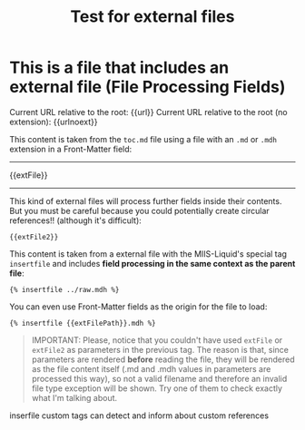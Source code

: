 ﻿---
title: Test for external files
data: a,b,c,d,e
extFile: ~/toc.md
extFile2: ../raw.mdh
#Can't inject this file (no extension). Is used to demonstrate processing fields in injectfile
extFilePath: ../raw
---
# This is a file that includes an external file (File Processing Fields)

Current URL relative to the root: {{url}}
Current URL relative to the root (no extension): {{urlnoext}}

This content is taken from the `toc.md` file using a file with an `.md` or `.mdh` extension in a Front-Matter field:

----
{{extFile}}

---

This kind of external files will process further fields inside their contents. But you must be careful because you could potentially create circular references!! (although it's difficult):

```
{{extFile2}}
```

This content is taken from a external file with the MIIS-Liquid's special tag `insertfile` and includes **field processing in the same context as the parent file**:

```
{% insertfile ../raw.mdh %}
```

You can even use Front-Matter fields as the origin for the file to load:

```
{% insertfile {{extFilePath}}.mdh %}
```

>IMPORTANT: Please, notice that you couldn't have used `extFile` or `extFile2` as parameters in the previous tag. The reason is that, since parameters are rendered **before** reading the file, they will be rendered as the file content itself (.md and .mdh values in parameters are processed this way), so not a valid filename and therefore an invalid file type exception will be shown. Try one of them to check exactly what I'm talking about.

inserfile custom tags can detect and inform about custom references